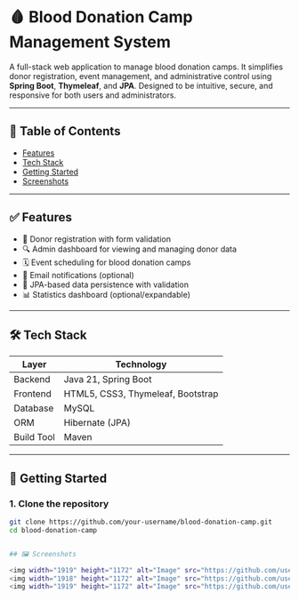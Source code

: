 # 🩸 Blood Donation Camp Management System

A full-stack web application to manage blood donation camps. It simplifies donor registration, event management, and administrative control using **Spring Boot**, **Thymeleaf**, and **JPA**. Designed to be intuitive, secure, and responsive for both users and administrators.

---

## 📌 Table of Contents

- [Features](#-features)
- [Tech Stack](#-tech-stack)
- [Getting Started](#-getting-started)
- [Screenshots](#-screenshots)

---

## ✅ Features

- 📝 Donor registration with form validation
- 🔍 Admin dashboard for viewing and managing donor data
- 🗓️ Event scheduling for blood donation camps
- 📧 Email notifications (optional)
- 🧪 JPA-based data persistence with validation
- 📊 Statistics dashboard (optional/expandable)

---

## 🛠 Tech Stack

| Layer      | Technology                        |
|------------|-----------------------------------|
| Backend    | Java 21, Spring Boot              |
| Frontend   | HTML5, CSS3, Thymeleaf, Bootstrap |
| Database   | MySQL                             |
| ORM        | Hibernate (JPA)                   |
| Build Tool | Maven                             |

---

## 🚀 Getting Started

### 1. Clone the repository
```bash
git clone https://github.com/your-username/blood-donation-camp.git
cd blood-donation-camp


## 🖼️ Screenshots

<img width="1919" height="1172" alt="Image" src="https://github.com/user-attachments/assets/981930d9-733e-4b62-93b9-8509799a8420" />
<img width="1918" height="1172" alt="Image" src="https://github.com/user-attachments/assets/bf500cb4-10d6-4da8-bcc9-13531757cfcd" />
<img width="1919" height="1172" alt="Image" src="https://github.com/user-attachments/assets/65f93c26-cda6-47ce-a71d-f789121fa947" />

